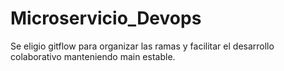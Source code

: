 # Microservicio_Devops


Se eligio gitflow para organizar las ramas y facilitar el 
desarrollo colaborativo manteniendo main estable.
